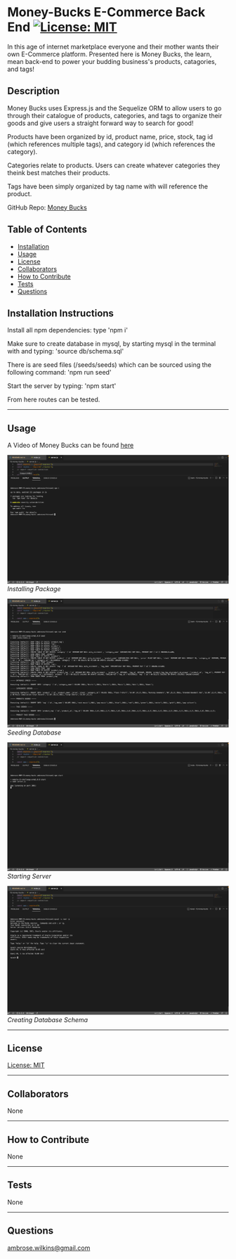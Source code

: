 # Money-Bucks E-Commerce Back End [![License: MIT](https://img.shields.io/badge/License-MIT-yellow.svg)](https://opensource.org/licenses/MIT)

In this age of internet marketplace everyone and their mother wants their own E-Commerce platform. Presented here is Money Bucks, the learn, mean back-end to power your budding business's products, catagories, and tags!
  
## Description

Money Bucks uses Express.js and the Sequelize ORM to allow users to go through their catalogue of products, categories, and tags to organize their goods and give users a straight forward way to search for good!

Products have been organized by id, product name, price, stock, tag id (which references multiple tags), and category id (which references the category).

Categories relate to products. Users can create whatever categories they theink best matches their products.

Tags have been simply organized by tag name with will reference the product.

GitHub Repo: [Money Bucks](https://github.com/a-breezy/money-bucks)

## Table of Contents

  * [Installation](#installation-instructions)
  * [Usage](#usage)
  * [License](#license)
  * [Collaborators](#collaborators)
  * [How to Contribute](#how-to-contribute)
  * [Tests](#tests)
  * [Questions](#questions)

## Installation Instructions

Install all npm dependencies: type 'npm i'

Make sure to create database in mysql, by starting mysql in the terminal with and typing:
  'source db/schema.sql'

There is are seed files (/seeds/seeds) which can be sourced using the following command:
  'npm run seed'

Start the server by typing:
  'npm start'

From here routes can be tested.

---
## Usage

A Video of Money Bucks can be found [here](https://drive.google.com/file/d/1g091nc52SSXMCliNK_ki8cEMr1YSu0fh/view)

![Usage 1](./readme-img/npmi.png "Installing Package")*Installing Package*

![Usage 2](./readme-img/seed.png "Seeding Database")*Seeding Database*

![Usage 3](./readme-img/server.png "Starting Server")*Starting Server*

![Usage 4](./readme-img/database.png "Creating Database Schema")*Creating Database Schema*

---
## License

  [License: MIT](https://opensource.org/licenses/MIT)
  

---
## Collaborators

None

---
## How to Contribute

None

---
## Tests

None

---
## Questions

ambrose.wilkins@gmail.com
